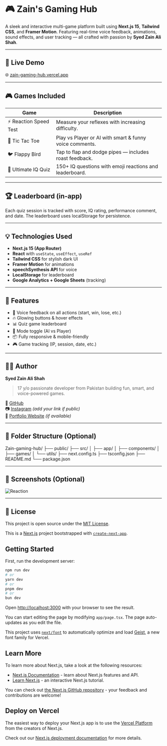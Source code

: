 # 🎮 Zain's Gaming Hub

A sleek and interactive multi-game platform built using **Next.js 15**, **Tailwind CSS**, and **Framer Motion**. Featuring real-time voice feedback, animations, sound effects, and user tracking — all crafted with passion by **Syed Zain Ali Shah**.

---

## 🚀 Live Demo  
🌐 [zain-gaming-hub.vercel.app](https://zain-gaming-hub.vercel.app)

---

## 🎮 Games Included

| Game | Description |
|------|-------------|
| ⚡ Reaction Speed Test | Measure your reflexes with increasing difficulty. |
| 🎯 Tic Tac Toe | Play vs Player or AI with smart & funny voice comments. |
| 🐦 Flappy Bird | Tap to flap and dodge pipes — includes roast feedback. |
| 🧠 Ultimate IQ Quiz | 150+ IQ questions with emoji reactions and leaderboard. |

---

## 🏆 Leaderboard (in-app)

Each quiz session is tracked with score, IQ rating, performance comment, and date. The leaderboard uses localStorage for persistence.

---

## 💡 Technologies Used

- **Next.js 15 (App Router)**
- **React** with `useState`, `useEffect`, `useRef`
- **Tailwind CSS** for stylish dark UI
- **Framer Motion** for animations
- **speechSynthesis API** for voice
- **LocalStorage** for leaderboard
- **Google Analytics + Google Sheets** (tracking)

---

## 🧠 Features

- 🎤 Voice feedback on all actions (start, win, lose, etc.)
- 🔥 Glowing buttons & hover effects
- 📊 Quiz game leaderboard
- 🎯 Mode toggle (AI vs Player)
- 📦 Fully responsive & mobile-friendly
- 🎮 Game tracking (IP, session, date, etc.)

---

## 🧑‍💻 Author

**Syed Zain Ali Shah**  
> 17 y/o passionate developer from Pakistan building fun, smart, and voice-powered games.

🔗 [GitHub](https://github.com/zainshah3464)  
📷 [Instagram](https://instagram.com/) *(add your link if public)*  
📄 [Portfolio Website](https://zainshah3464.vercel.app) *(if available)*  

---

## 📂 Folder Structure (Optional)

Zain-gaming-hub/
├── public/
├── src/
│ ├── app/
│ ├── components/
│ ├── games/
│ └── utils/
├── next.config.ts
├── tsconfig.json
├── README.md
└── package.json



---

## 📸 Screenshots (Optional)

![Reaction](Screenshots.jpg)

---

## 📜 License

This project is open source under the [MIT License](LICENSE).












This is a [Next.js](https://nextjs.org) project bootstrapped with [`create-next-app`](https://nextjs.org/docs/app/api-reference/cli/create-next-app).

## Getting Started

First, run the development server:

```bash
npm run dev
# or
yarn dev
# or
pnpm dev
# or
bun dev
```

Open [http://localhost:3000](http://localhost:3000) with your browser to see the result.

You can start editing the page by modifying `app/page.tsx`. The page auto-updates as you edit the file.

This project uses [`next/font`](https://nextjs.org/docs/app/building-your-application/optimizing/fonts) to automatically optimize and load [Geist](https://vercel.com/font), a new font family for Vercel.

## Learn More

To learn more about Next.js, take a look at the following resources:

- [Next.js Documentation](https://nextjs.org/docs) - learn about Next.js features and API.
- [Learn Next.js](https://nextjs.org/learn) - an interactive Next.js tutorial.

You can check out [the Next.js GitHub repository](https://github.com/vercel/next.js) - your feedback and contributions are welcome!

## Deploy on Vercel

The easiest way to deploy your Next.js app is to use the [Vercel Platform](https://vercel.com/new?utm_medium=default-template&filter=next.js&utm_source=create-next-app&utm_campaign=create-next-app-readme) from the creators of Next.js.

Check out our [Next.js deployment documentation](https://nextjs.org/docs/app/building-your-application/deploying) for more details.
